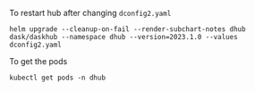To restart hub after changing `dconfig2.yaml`
```
helm upgrade --cleanup-on-fail --render-subchart-notes dhub dask/daskhub --namespace dhub --version=2023.1.0 --values dconfig2.yaml
```

To get the pods
```
kubectl get pods -n dhub
```

